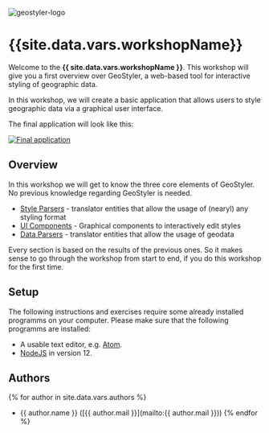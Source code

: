 
![geostyler-logo](images/geo-styler-logo.jpg)

# {{site.data.vars.workshopName}}

Welcome to the **{{ site.data.vars.workshopName }}**. This workshop will give you a first overview
over GeoStyler, a web-based tool for interactive styling of geographic data.

In this workshop, we will create a basic application that allows users to style geographic data via a graphical user interface.

The final application will look like this:

[![Final application](./images/geostyler-workshop.gif)](./images/geostyler-workshop.gif)

## Overview

In this workshop we will get to know the three core elements of GeoStyler. No previous knowledge regarding GeoStyler is needed.

- [Style Parsers](#style-parsers-readme) - translator entities that allow the usage of (nearyl) any styling format
- [UI Components](#ui-components-readme) - Graphical components to interactively edit styles
- [Data Parsers](#data-parsers-readme) - translator entities that allow the usage of geodata

Every section is based on the results of the previous ones. So it makes sense to go through the workshop from start
to end, if you do this workshop for the first time.

## Setup

The following instructions and exercises require some already installed programms on your computer.
Please make sure that the following programms are installed:

- A usable text editor, e.g. [Atom](https://atom.io/).
- [NodeJS](https://nodejs.org/en/) in version 12.

## Authors

{% for author in site.data.vars.authors %}

- {{ author.name }} ([{{ author.mail }}](mailto:{{ author.mail }}))
  {% endfor %}

